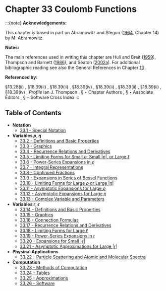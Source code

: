 # Chapter 33 Coulomb Functions

:::{note}
**Acknowledgements:**

This chapter is based in part on Abramowitz and Stegun ([1964](./bib/index.html#bib24 "Handbook of Mathematical Functions with Formulas, Graphs, and Mathematical Tables"), Chapter 14) by M. Abramowitz.

**Notes:**

The main references used in writing this chapter are Hull and Breit ([1959](./bib/H.html#bib1110 "Coulomb Wave Functions")), Thompson and Barnett ([1986](./bib/T.html#bib2244 "Coulomb and Bessel functions of complex arguments and order")), and Seaton ([2002a](./bib/S.html#bib2034 "Coulomb functions for attractive and repulsive potentials and for positive and negative energies")). For additional bibliographic reading see also the General References in Chapter [13](./13.md "Chapter 13 Confluent Hypergeometric Functions") .

**Referenced by:**

§13.28(ii) , §18.39(ii) , §18.39(ii) , §18.39(iv) , §18.39(ii) , §18.39(ii) , §18.39(ii) , §18.39(iv) , *Profile* Ian J. Thompson , § ‣ Chapter Authors , § ‣ Associate Editors , § ‣ Software Cross Index
:::

## Table of Contents

- <a id="PT1"></a>**Notation**
  - [33.1 - Special Notation](./33.1.md)
- <a id="PT2"></a>**Variables $\rho,\eta$**
  - [33.2 - Definitions and Basic Properties](./33.2.md)
  - [33.3 - Graphics](./33.3.md)
  - [33.4 - Recurrence Relations and Derivatives](./33.4.md)
  - [33.5 - Limiting Forms for Small $\rho$, Small $|\eta|$, or Large $\ell$](./33.5.md)
  - [33.6 - Power-Series Expansions in $\rho$](./33.6.md)
  - [33.7 - Integral Representations](./33.7.md)
  - [33.8 - Continued Fractions](./33.8.md)
  - [33.9 - Expansions in Series of Bessel Functions](./33.9.md)
  - [33.10 - Limiting Forms for Large $\rho$ or Large $\left|\eta\right|$](./33.10.md)
  - [33.11 - Asymptotic Expansions for Large $\rho$](./33.11.md)
  - [33.12 - Asymptotic Expansions for Large $\eta$](./33.12.md)
  - [33.13 - Complex Variable and Parameters](./33.13.md)
- <a id="PT3"></a>**Variables $r,\epsilon$**
  - [33.14 - Definitions and Basic Properties](./33.14.md)
  - [33.15 - Graphics](./33.15.md)
  - [33.16 - Connection Formulas](./33.16.md)
  - [33.17 - Recurrence Relations and Derivatives](./33.17.md)
  - [33.18 - Limiting Forms for Large $\ell$](./33.18.md)
  - [33.19 - Power-Series Expansions in $r$](./33.19.md)
  - [33.20 - Expansions for Small $|\epsilon|$](./33.20.md)
  - [33.21 - Asymptotic Approximations for Large $|r|$](./33.21.md)
- <a id="PT4"></a>**Physical Applications**
  - [33.22 - Particle Scattering and Atomic and Molecular Spectra](./33.22.md)
- <a id="PT5"></a>**Computation**
  - [33.23 - Methods of Computation](./33.23.md)
  - [33.24 - Tables](./33.24.md)
  - [33.25 - Approximations](./33.25.md)
  - [33.26 - Software](./33.26.md)